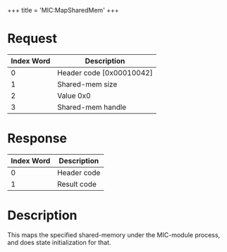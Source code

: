 +++
title = 'MIC:MapSharedMem'
+++

# Request

| Index Word | Description                |
|------------|----------------------------|
| 0          | Header code \[0x00010042\] |
| 1          | Shared-mem size            |
| 2          | Value 0x0                  |
| 3          | Shared-mem handle          |

# Response

| Index Word | Description |
|------------|-------------|
| 0          | Header code |
| 1          | Result code |

# Description

This maps the specified shared-memory under the MIC-module process, and
does state initialization for that.